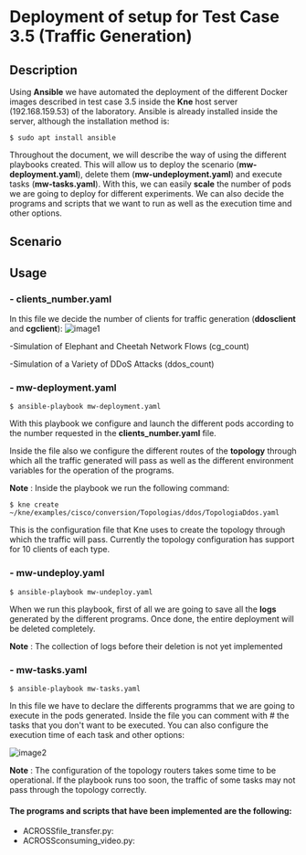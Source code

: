 # Deployment of setup for Test Case 3.5 (Traffic Generation)

## Description

Using **Ansible** we have automated the deployment of the different Docker images described in test case 3.5 inside the **Kne** host server (192.168.159.53) of the laboratory. Ansible is already installed inside the server, although the installation method is:

```
$ sudo apt install ansible
```

Throughout the document, we will describe the way of using the different playbooks created. This will allow us to deploy the scenario (__mw-deployment.yaml__), delete them (__mw-undeployment.yaml__) and execute tasks (__mw-tasks.yaml__). With this, we can easily **scale** the number of pods we are going to deploy for different experiments. We can also decide the programs and scripts that we want to run as well as the execution time and other options.

## Scenario



## Usage

### - clients_number.yaml

In this file we decide the number of clients for traffic generation (**ddosclient** and **cgclient**):
![image1](https://github.com/javi14z/mw_k8s/blob/main/images/image1.png)

-Simulation of Elephant and Cheetah Network Flows (cg_count)

-Simulation of a Variety of DDoS Attacks (ddos_count)


### - mw-deployment.yaml
```
$ ansible-playbook mw-deployment.yaml
```

With this playbook we configure and launch the different pods according to the number requested in the __clients_number.yaml__ file.

Inside the file also we configure the different routes of the **topology** through which all the traffic generated will pass as well as the different environment variables for the operation of the programs.

**Note** : Inside the playbook we run the following command:
```
$ kne create ~/kne/examples/cisco/conversion/Topologias/ddos/TopologiaDdos.yaml
```

This is the configuration file that Kne uses to create the topology through which the traffic will pass. Currently the topology configuration has support for 10 clients of each type.


### - mw-undeploy.yaml
```
$ ansible-playbook mw-undeploy.yaml
```

When we run this playbook, first of all we are going to save all the **logs** generated by the different programs. Once done, the entire deployment will be deleted completely.

**Note** : The collection of logs before their deletion is not yet implemented

### - mw-tasks.yaml
```
$ ansible-playbook mw-tasks.yaml
```

In this file we have to declare the differents programms that we are going to execute in the pods generated. Inside the file you can comment with # the tasks that you don't want to be executed. You can also configure the execution time of each task and other options:

![image2](https://github.com/javi14z/mw_k8s/blob/main/images/image2.png)

**Note** : The configuration of the topology routers takes some time to be operational. If the playbook runs too soon, the traffic of some tasks may not pass through the topology correctly.

#### The programs and scripts that have been implemented are the following:
- ACROSSfile_transfer.py:
- ACROSSconsuming_video.py:










